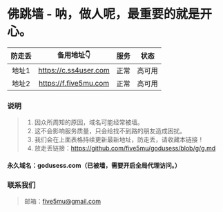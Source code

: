 # 佛跳墙 - 呐，做人呢，最重要的就是开心。

| 防走丢 | 备用地址👇 | 服务 | 状态 |
| :----: | :----: | :----: | :----: |
| 地址1 | https://c.ss4user.com | 正常 | 高可用 |
| 地址2 | https://f.five5mu.com | 正常 | 高可用 |

### 说明

> 1. 因众所周知的原因，域名可能经常被墙。
> 2. 这不会影响服务质量，只会给找不到路的朋友造成困扰。
> 3. 我们会在上面表格持续更新最新地址，防走丢，请收藏本链接！
> 4. 放走丢链接：https://github.com/five5mu/godusess/blob/g/g.md

#### 永久域名：godusess.com（已被墙，需要开启全局代理访问。）

### 联系我们

> 邮箱：five5mu@gmail.com
